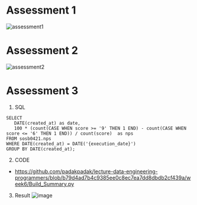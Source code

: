 # Assessment 1
![assessment1](https://user-images.githubusercontent.com/43867643/146570546-83576e2f-884d-41f8-b8f2-5688c0e6def7.PNG)

# Assessment 2
![assessment2](https://user-images.githubusercontent.com/43867643/146570594-451369b7-3216-4132-b6d4-428938acec37.PNG)

# Assessment 3
1. SQL
 ```
SELECT 
    DATE(created_at) as date,
    100 * (count(CASE WHEN score >= '9' THEN 1 END) - count(CASE WHEN score <= '6' THEN 1 END)) / count(score)  as nps
FROM sosb0421.nps 
WHERE DATE(created_at) = DATE('{execution_date}')
GROUP BY DATE(created_at);
 ```
2. CODE
- https://github.com/padakpadak/lecture-data-engineering-programmers/blob/b79d4ad7b4c9385ee0c8ec7ea7dd8dbdb2cf439a/week6/Build_Summary.py

3. Result
![image](https://user-images.githubusercontent.com/43867643/146573969-28d66b70-e389-4a90-be52-c38067f646e8.png)
